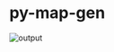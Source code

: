# py-map-gen


![output](https://github.com/user-attachments/assets/34c0e6fa-286b-4ea0-ad36-d06365693f53)
